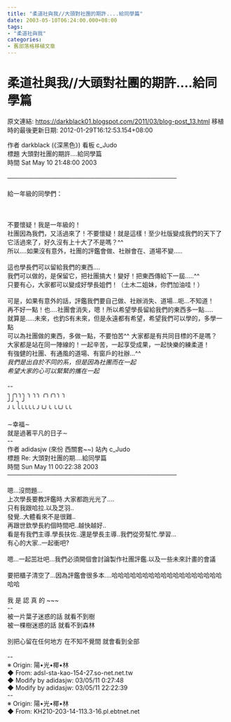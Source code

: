 ```yaml
---
title: "柔道社與我//大頭對社團的期許....給同學篇"
date: 2003-05-10T06:24:00.000+08:00
tags: 
- "柔道社與我"
categories:
- 舊部落格移植文章
---
```


# 柔道社與我//大頭對社團的期許....給同學篇

原文連結: https://darkblack01.blogspot.com/2011/03/blog-post_13.html
移植時的最後更新日期: 2012-01-29T16:12:53.154+08:00

作者 darkblack (《深黑色》) 看板 c_Judo<br />標題 大頭對社團的期許....給同學篇<br />時間 Sat May 10 21:48:00 2003<br /><br /><a name='more'></a>───────────────────────────────────────<br /><br />給一年級的同學們：<br /><br /><br /><br />不要懷疑！我是一年級的！<br />社團因為我們，又活過來了！不要懷疑！就是這樣！至少社版變成我們的天下了<br />它活過來了，好久沒有上十大了不是嗎？^^<br />所以....如果沒有意外，社團的評鑑會做、社辦會在、道場不變.....<br /><br />這也學長們可以留給我們的東西....<br />我們可以做的，是保留它，把社團搞大！變好！把東西傳給下一屆.....^^<br />只要有心，大家都可以變成好學長姐們！（土木二姐妹，你們加油哇！）<br /><br />可是，如果有意外的話，評鑑我們要自己做、社辦消失、道場...呃...不知道！<br />再不好一點！也....社團會消失，嗯！所以希望學長留給我們的東西多一點.....<br />就算是.....未來，也釣S有未來，但是永遠都有希望，希望我們可以學的，多學一點<br />可以為社團做的東西，多做一點，不要怕苦^^ 大家都是有共同目標的不是嗎？<br />大家都是站在同一陣線的！一起辛苦，一起享受成果，一起快樂的練柔道！<br />有強健的社團、有通風的道場、有窗戶的社辦...^^<br />*我們是出自於不同的系，但是因為社團而在一起<br />希望大家的心可以緊緊的攜在一起*<br /><br />--<br />╮╭╮╮╮ ╮ ╮╮ ╭╮╭╮╮ ╮<br />╯╯ ╮ ╯<br />╯╰ ╰╰╰╰╰ ╯╰╯╰ ╰╰╯╰╰<br /><br />∼幸福∼<br />就是過著平凡的日子∼<br />--<br />作者 adidasjw (來份 西關套~~) 站內 c_Judo<br />標題 Re: 大頭對社團的期....給同學篇<br />時間 Sun May 11 00:22:38 2003<br />───────────────────────────────────────<br /><br />嗯...沒問題...<br />上次學長要教評鑑時.大家都跑光光了....<br />只有我跟哈拉.以及芝羽..<br />發覺..大體看來不是很難..<br />再跟世欽學長約個時間吧..越快越好..<br />看是有我們主導.學長扶佐..還是學長主導..我們從旁幫忙.學習...<br />有心的大家..一起衝吧?<br /><br />嗯...一起茁壯吧...我們必須開個會討論製作社團評鑑.以及一些未來計畫的會議<br /><br />要把櫃子清空了...因為評鑑會很多本....哈哈哈哈哈哈哈哈哈哈哈哈哈哈哈哈哈哈哈哈<br /><br />我 是 認 真 的 ~~~<br />--<br />被一片葉子迷惑的話 就看不到樹<br />被一棵樹迷惑的話 就看不到森林<br /><br />別把心留在任何地方 在不知不覺間 就會看到全部<br /><br />--<br />※ Origin: 陽•光•椰•林<br />◆ From: adsl-sta-kao-154-27.so-net.net.tw<br />◆ Modify by adidasjw: 03/05/11 0:27:48<br />◆ Modify by adidasjw: 03/05/11 22:22:39<br />--<br />※ Origin: 陽•光•椰•林<br />◆ From: KH210-203-14-113.3-16.pl.ebtnet.net

